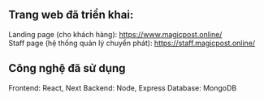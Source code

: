 ## Trang web đã triển khai:
Landing page (cho khách hàng): https://www.magicpost.online/  
Staff page (hệ thống quản lý chuyển phát): https://staff.magicpost.online/ 

## Công nghệ đã sử dụng
Frontend: React, Next
Backend: Node, Express
Database: MongoDB
